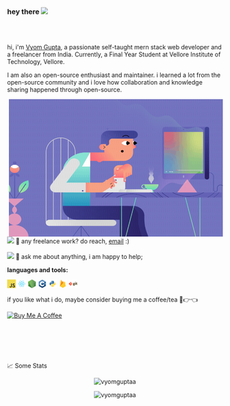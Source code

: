 ### hey there <img src="https://media.giphy.com/media/hvRJCLFzcasrR4ia7z/giphy.gif" width="25px">


<!--   <img align="left" alt="Vyom Gupta | Twitter" width="22px" src="https://raw.githubusercontent.com/peterthehan/peterthehan/master/assets/twitter.svg" />
</a>
<a href="https://www.linkedin.com/in/vyomguptaa/">
  <img align="left" alt="Vyom's LinkedIN" width="22px" src="https://raw.githubusercontent.com/peterthehan/peterthehan/master/assets/linkedin.svg" />
</a>
<a href="https://www.instagram.com/vyomguptaa">
  <img align="left" alt="Vyom's Instagram" width="22px" src="https://upload.wikimedia.org/wikipedia/commons/thumb/e/e7/Instagram_logo_2016.svg/198px-Instagram_logo_2016.svg.png" />
</a> -->
<!-- 
![](https://visitor-badge.glitch.me/badge?page_id=vyomguptaa.vyomguptaa) -->

<br/>
<br/>

hi, i'm [Vyom Gupta](http://vyomgupta.me/), a passionate self-taught mern stack web developer and a freelancer from India. Currently, a Final Year Student at Vellore Institute of Technology, Vellore. 

I am also an open-source enthusiast and maintainer. i learned a lot from the open-source community and i love how collaboration and knowledge sharing happened through open-source.


  <img align="right" alt="GIF" src="soapbox_4.gif" width="500" height="320" />
  
<img src="https://emojis.slackmojis.com/emojis/images/1563480763/5999/meow_party.gif?1563480763" width="20"/> 💼 any freelance work? do reach, [email](mailto:vyomgupta31@gmail.com) :) <br></br>
<img src="https://emojis.slackmojis.com/emojis/images/1563480763/5999/meow_party.gif?1563480763" width="20"/> 💬 ask me about anything, i am happy to help;

**languages and tools:**  

<code><img height="20" src="https://raw.githubusercontent.com/github/explore/80688e429a7d4ef2fca1e82350fe8e3517d3494d/topics/javascript/javascript.png"></code>
<code><img height="20" src="https://raw.githubusercontent.com/github/explore/80688e429a7d4ef2fca1e82350fe8e3517d3494d/topics/react/react.png"></code>
<code><img height="20" src="https://raw.githubusercontent.com/github/explore/80688e429a7d4ef2fca1e82350fe8e3517d3494d/topics/nodejs/nodejs.png"></code>
<code><img height="20" src="https://raw.githubusercontent.com/github/explore/80688e429a7d4ef2fca1e82350fe8e3517d3494d/topics/cpp/cpp.png"></code>
<code><img height="20" src="https://raw.githubusercontent.com/github/explore/80688e429a7d4ef2fca1e82350fe8e3517d3494d/topics/python/python.png"></code>
<code><img height="20" src="https://raw.githubusercontent.com/github/explore/80688e429a7d4ef2fca1e82350fe8e3517d3494d/topics/firebase/firebase.png"></code>
<code><img height="20" src="https://raw.githubusercontent.com/github/explore/80688e429a7d4ef2fca1e82350fe8e3517d3494d/topics/git/git.png"></code>


if you like what i do, maybe consider buying me a coffee/tea   🥺👉👈

<a href="https://www.buymeacoffee.com/vyomguptaa" target="_blank"><img src="https://cdn.buymeacoffee.com/buttons/v2/default-red.png" alt="Buy Me A Coffee" width="150" ></a>
<br></br><br></br><br></br>


📈 Some Stats

<p align="center"> <img src="https://github-readme-stats.vercel.app/api/top-langs/?username=vyomguptaa&layout=compact&theme=dark" alt="vyomguptaa" />
  
<p align="center"> <img src="https://github-readme-streak-stats.herokuapp.com/?user=vyomguptaa&theme=dark" alt="vyomguptaa" />
  




